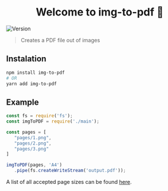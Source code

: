 <h1 align="center">Welcome to img-to-pdf 👋</h1>
<p>
  <img alt="Version" src="https://img.shields.io/badge/version-1.0.0-blue.svg?cacheSeconds=2592000" />
</p>

> Creates a PDF file out of images

## Instalation
```sh
npm install img-to-pdf
# OR
yarn add img-to-pdf
```

## Example
```js
const fs = require('fs');
const imgToPDF = require('./main');

const pages = [
   "pages/1.png",
   "pages/2.png",
   "pages/3.png"
]

imgToPDF(pages, 'A4')
   .pipe(fs.createWriteStream('output.pdf'));

```

A list of all accepted page sizes can be found [here](sizes.json).
